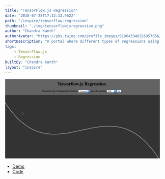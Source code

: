 ```yaml
---
title: "TensorFlow.js Regression"
date: "2018-07-28T17:12:33.962Z"
path: "/inspire/tensorflow-regression"
thumbnail: "./img/tensorflowjsregression.png"
author: "Chandra Kanth"
authorAvatar: "https://pbs.twimg.com/profile_images/919643348326957056/-4jeafUw_400x400.jpg"
shortDescription: "A portal where different types of regressions using TensorFlow.js can be played with"
tags:
    - TensorFlow.js
    - Regression
builtBy: "Chandra Kanth"
layout: "inspire"
---
```


![Animation](./img/tensorflowjsregression.gif)

- [Demo](https://ck090.github.io/tensorflowregression/)
- [Code](https://github.com/ck090/tensorflowregression) 